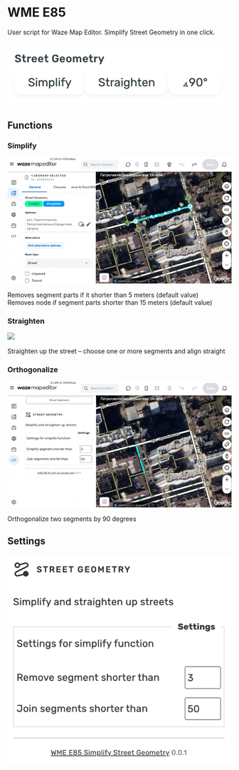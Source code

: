# WME E85
User script for Waze Map Editor.
Simplify Street Geometry in one click.

![](screenshot.png)

## Functions

### Simplify

![](simplify.gif)

Removes segment parts if it shorter than 5 meters (default value)  
Removes node if segment parts shorter than 15 meters (default value)

### Straighten

![](straighten.gif)

Straighten up the street – choose one or more segments and align straight

### Orthogonalize

![](ortho.gif)

Orthogonalize two segments by 90 degrees

## Settings

![](settings.png)